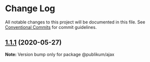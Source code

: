 # Change Log

All notable changes to this project will be documented in this file.
See [Conventional Commits](https://conventionalcommits.org) for commit guidelines.

## [1.1.1](https://gitlab.com/jamashita/publikum/compare/v1.1.0...v1.1.1) (2020-05-27)

**Note:** Version bump only for package @publikum/ajax
